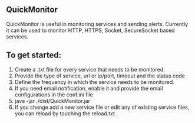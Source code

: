 QuickMonitor
------------

QuickMonitor is useful in monitoring services and sending alerts. 
Currently it can be used to monitor HTTP, HTTPS, Socket, SecureSocket based services.

To get started:
---------------
1. Create a .txt file for every service that needs to be monitored.
2. Provide the type of service, url or ip/port, timeout and the status code
3. Define the frequency in which the service needs to be monitored.
4. If you need email notification, enable it and provide the email configurations in the conf.ini file
5. java -jar ./dist/QuickMonitor.jar
6. If you change add a new service file or edit any of existing service files, you can reload by touching the reload.txt
